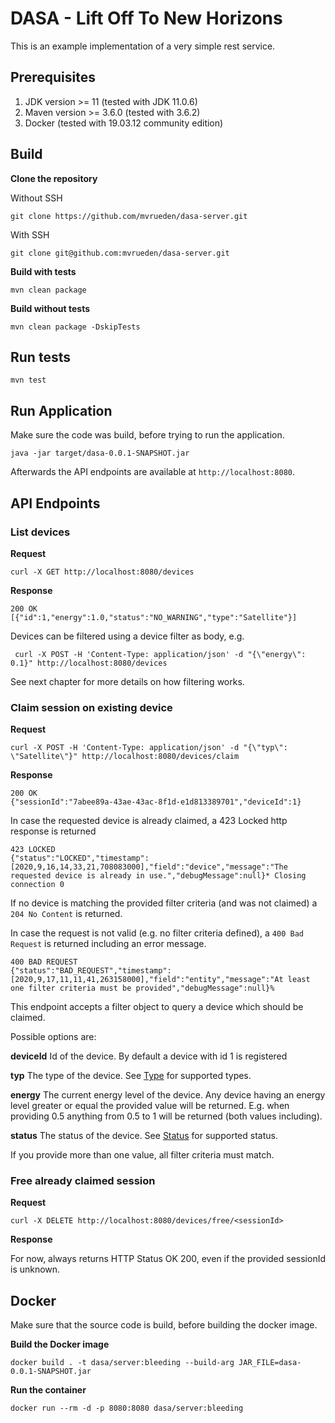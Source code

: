 # DASA - Lift Off To New Horizons

This is an example implementation of a very simple rest service.

## Prerequisites

1. JDK version >= 11 (tested with JDK 11.0.6)
1. Maven version >= 3.6.0 (tested with 3.6.2)
1. Docker (tested with 19.03.12 community edition)


## Build 

**Clone the repository**

Without SSH
```
git clone https://github.com/mvrueden/dasa-server.git
```

With SSH
```
git clone git@github.com:mvrueden/dasa-server.git
```

**Build with tests**

```
mvn clean package
```

**Build without tests**

```
mvn clean package -DskipTests
```

## Run tests

```
mvn test
```

## Run Application

Make sure the code was build, before trying to run the application.

```
java -jar target/dasa-0.0.1-SNAPSHOT.jar
```

Afterwards the API endpoints are available at `http://localhost:8080`.

## API Endpoints
### List devices

**Request**

```
curl -X GET http://localhost:8080/devices
```

**Response**

```
200 OK 
[{"id":1,"energy":1.0,"status":"NO_WARNING","type":"Satellite"}]
```

Devices can be filtered using a device filter as body, e.g.

```
 curl -X POST -H 'Content-Type: application/json' -d "{\"energy\": 0.1}" http://localhost:8080/devices
```

See next chapter for more details on how filtering works.

### Claim session on existing device


**Request**

```
curl -X POST -H 'Content-Type: application/json' -d "{\"typ\": \"Satellite\"}" http://localhost:8080/devices/claim
```

**Response**

```
200 OK 
{"sessionId":"7abee89a-43ae-43ac-8f1d-e1d813389701","deviceId":1}
```


In case the requested device is already claimed, a 423 Locked http response is returned
```
423 LOCKED
{"status":"LOCKED","timestamp":[2020,9,16,14,33,21,708083000],"field":"device","message":"The requested device is already in use.","debugMessage":null}* Closing connection 0
```

If no device is matching the provided filter criteria (and was not claimed) a `204 No Content` is returned.

In case the request is not valid (e.g. no filter criteria defined), a `400 Bad Request` is returned including an error message.
```
400 BAD REQUEST
{"status":"BAD_REQUEST","timestamp":[2020,9,17,11,11,41,263158000],"field":"entity","message":"At least one filter criteria must be provided","debugMessage":null}%
```

This endpoint accepts a filter object to query a device which should be claimed.

Possible options are:

**deviceId** Id of the device. 
By default a device with id 1 is registered

**typ** The type of the device. 
See [Type](blob/master/src/main/java/com/example/test/model/Type.java) for supported types. 

**energy** The current energy level of the device. 
Any device having an energy level greater or equal the provided value will be returned.
E.g. when providing 0.5 anything from 0.5 to 1 will be returned (both values including).

**status** The status of the device. 
See [Status](blob/master/src/main/java/com/example/test/model/Status.java) for supported status.

If you provide more than one value, all filter criteria must match.

### Free already claimed session

**Request**
```
curl -X DELETE http://localhost:8080/devices/free/<sessionId>
```

**Response**

For now, always returns HTTP Status OK 200, even if the provided sessionId is unknown.


## Docker

Make sure that the source code is build, before building the docker image.

**Build the Docker image**

```
docker build . -t dasa/server:bleeding --build-arg JAR_FILE=dasa-0.0.1-SNAPSHOT.jar
```

**Run the container**

```
docker run --rm -d -p 8080:8080 dasa/server:bleeding
```
